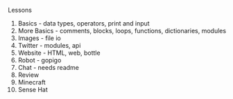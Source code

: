 Lessons

1. Basics - data types, operators, print and input
2. More Basics - comments, blocks, loops, functions, dictionaries, modules
3. Images - file io
4. Twitter - modules, api
5. Website - HTML, web, bottle
6. Robot - gopigo
7. Chat - needs readme
8. Review 
9. Minecraft 
10. Sense Hat
